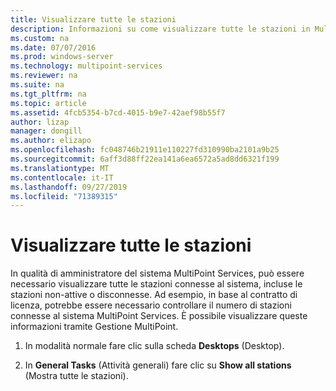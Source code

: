 ```yaml
---
title: Visualizzare tutte le stazioni
description: Informazioni su come visualizzare tutte le stazioni in MultiPoint Services
ms.custom: na
ms.date: 07/07/2016
ms.prod: windows-server
ms.technology: multipoint-services
ms.reviewer: na
ms.suite: na
ms.tgt_pltfrm: na
ms.topic: article
ms.assetid: 4fcb5354-b7cd-4015-b9e7-42aef98b55f7
author: lizap
manager: dongill
ms.author: elizapo
ms.openlocfilehash: fc048746b21911e110227fd310990ba2101a9b25
ms.sourcegitcommit: 6aff3d88ff22ea141a6ea6572a5ad8dd6321f199
ms.translationtype: MT
ms.contentlocale: it-IT
ms.lasthandoff: 09/27/2019
ms.locfileid: "71389315"
---
```

# <a name="show-all-stations"></a>Visualizzare tutte le stazioni
In qualità di amministratore del sistema MultiPoint Services, può essere necessario visualizzare tutte le stazioni connesse al sistema, incluse le stazioni non\-attive o disconnesse. Ad esempio, in base al contratto di licenza, potrebbe essere necessario controllare il numero di stazioni connesse al sistema MultiPoint Services. È possibile visualizzare queste informazioni tramite Gestione MultiPoint.  
  
1.  In modalità normale fare clic sulla scheda **Desktops** (Desktop).  
  
2.  In **General Tasks** (Attività generali) fare clic su **Show all stations** (Mostra tutte le stazioni).